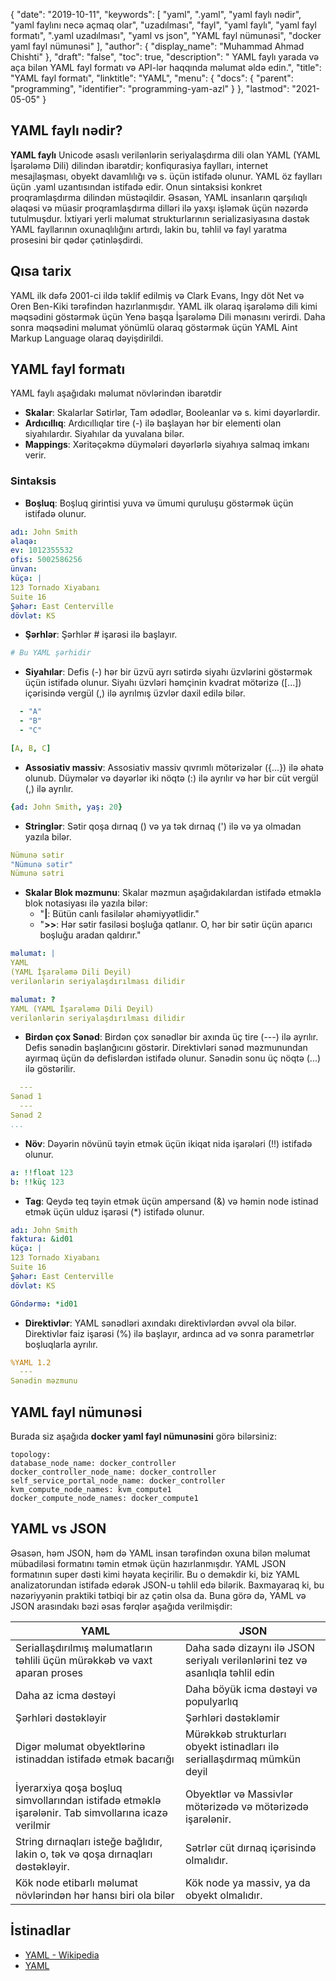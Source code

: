 {
  "date": "2019-10-11",
  "keywords": [
"yaml",
".yaml",
"yaml faylı nədir",
"yaml faylını necə açmaq olar",
"uzadılması",
"fayl",
"yaml faylı",
"yaml fayl formatı",
".yaml uzadılması",
"yaml vs json",
"YAML fayl nümunəsi",
"docker yaml fayl nümunəsi"
],
  "author": {
    "display_name": "Muhammad Ahmad Chishti"
},
  "draft": "false",
  "toc": true,
  "description": " YAML faylı yarada və aça bilən YAML fayl formatı və API-lər haqqında məlumat əldə edin.",
  "title": "YAML fayl formatı",
  "linktitle": "YAML",
  "menu": {
    "docs": {
      "parent": "programming",
      "identifier": "programming-yam-azl"
}
},
  "lastmod": "2021-05-05"
}

## YAML faylı nədir? ##

**YAML faylı** Unicode əsaslı verilənlərin seriyalaşdırma dili olan YAML (YAML İşarələmə Dili) dilindən ibarətdir; konfiqurasiya faylları, internet mesajlaşması, obyekt davamlılığı və s. üçün istifadə olunur. YAML öz faylları üçün .yaml uzantısından istifadə edir. Onun sintaksisi konkret proqramlaşdırma dilindən müstəqildir. Əsasən, YAML insanların qarşılıqlı əlaqəsi və müasir proqramlaşdırma dilləri ilə yaxşı işləmək üçün nəzərdə tutulmuşdur. İxtiyari yerli məlumat strukturlarının serializasiyasına dəstək YAML fayllarının oxunaqlılığını artırdı, lakin bu, təhlil və fayl yaratma prosesini bir qədər çətinləşdirdi.

## Qısa tarix ##

YAML ilk dəfə 2001-ci ildə təklif edilmiş və Clark Evans, Ingy döt Net və Oren Ben-Kiki tərəfindən hazırlanmışdır. YAML ilk olaraq işarələmə dili kimi məqsədini göstərmək üçün Yenə başqa İşarələmə Dili mənasını verirdi. Daha sonra məqsədini məlumat yönümlü olaraq göstərmək üçün YAML Aint Markup Language olaraq dəyişdirildi.


## YAML fayl formatı ##

YAML faylı aşağıdakı məlumat növlərindən ibarətdir

- **Skalar**: Skalarlar Sətirlər, Tam ədədlər, Booleanlar və s. kimi dəyərlərdir.
- **Ardıcıllıq**: Ardıcıllıqlar tire (-) ilə başlayan hər bir elementi olan siyahılardır. Siyahılar da yuvalana bilər.
- **Mappings**: Xəritəçəkmə düymələri dəyərlərlə siyahıya salmaq imkanı verir.

### Sintaksis ###

- **Boşluq**: Boşluq girintisi yuva və ümumi quruluşu göstərmək üçün istifadə olunur.

```yaml
adı: John Smith
əlaqə:
ev: 1012355532
ofis: 5002586256
ünvan:
küçə: |
123 Tornado Xiyabanı
Suite 16
Şəhər: East Centerville
dövlət: KS
```

- **Şərhlər**: Şərhlər # işarəsi ilə başlayır.

```yaml
# Bu YAML şərhidir
```

- **Siyahılar**: Defis (-) hər bir üzvü ayrı sətirdə siyahı üzvlərini göstərmək üçün istifadə olunur. Siyahı üzvləri həmçinin kvadrat mötərizə ([...]) içərisində vergül (,) ilə ayrılmış üzvlər daxil edilə bilər.

```yaml
  - "A"
  - "B"
  - "C"
```

```yaml
[A, B, C]
```

- **Assosiativ massiv**: Assosiativ massiv qıvrımlı mötərizələr ({...}) ilə əhatə olunub. Düymələr və dəyərlər iki nöqtə (:) ilə ayrılır və hər bir cüt vergül (,) ilə ayrılır.

```yaml
{ad: John Smith, yaş: 20}
```

- **Stringlər**: Sətir qoşa dırnaq () və ya tək dırnaq (') ilə və ya olmadan yazıla bilər.

```yaml
Nümunə sətir
"Nümunə sətir"
Nümunə sətri
```

- **Skalar Blok məzmunu**: Skalar məzmun aşağıdakılardan istifadə etməklə blok notasiyası ilə yazıla bilər:
  - "**|**: Bütün canlı fasilələr əhəmiyyətlidir."
  - "**>>**: Hər sətir fasiləsi boşluğa qatlanır. O, hər bir sətir üçün aparıcı boşluğu aradan qaldırır."

```yaml
məlumat: |
YAML
(YAML İşarələmə Dili Deyil)
verilənlərin seriyalaşdırılması dilidir
```

```yaml
məlumat: ?
YAML (YAML İşarələmə Dili Deyil)
verilənlərin seriyalaşdırılması dilidir
```

- **Birdən çox Sənəd**: Birdən çox sənədlər bir axında üç tire (---) ilə ayrılır. Defis sənədin başlanğıcını göstərir. Direktivləri sənəd məzmunundan ayırmaq üçün də defislərdən istifadə olunur. Sənədin sonu üç nöqtə (...) ilə göstərilir.

```yaml
  ---
Sənəd 1
  ---
Sənəd 2
...
```

- **Növ**: Dəyərin növünü təyin etmək üçün ikiqat nida işarələri (!!) istifadə olunur.

```yaml
a: !!float 123
b: !!küç 123
```

- **Tag**: Qeydə teq təyin etmək üçün ampersand (&) və həmin node istinad etmək üçün ulduz işarəsi (*) istifadə olunur.

```yaml
adı: John Smith
faktura: &id01
küçə: |
123 Tornado Xiyabanı
Suite 16
Şəhər: East Centerville
dövlət: KS

Göndərmə: *id01
```

- **Direktivlər**: YAML sənədləri axındakı direktivlərdən əvvəl ola bilər. Direktivlər faiz işarəsi (%) ilə başlayır, ardınca ad və sonra parametrlər boşluqlarla ayrılır.

```yaml
%YAML 1.2
  ---
Sənədin məzmunu
```
## YAML fayl nümunəsi
Burada siz aşağıda **docker yaml fayl nümunəsini** görə bilərsiniz:

```
topology:
database_node_name: docker_controller
docker_controller_node_name: docker_controller
self_service_portal_node_name: docker_controller
kvm_compute_node_names: kvm_compute1
docker_compute_node_names: docker_compute1
```

## YAML vs JSON
Əsasən, həm JSON, həm də YAML insan tərəfindən oxuna bilən məlumat mübadiləsi formatını təmin etmək üçün hazırlanmışdır. YAML JSON formatının super dəsti kimi həyata keçirilir. Bu o deməkdir ki, biz YAML analizatorundan istifadə edərək JSON-u təhlil edə bilərik. Baxmayaraq ki, bu nəzəriyyənin praktiki tətbiqi bir az çətin olsa da. Buna görə də, YAML və JSON arasındakı bəzi əsas fərqlər aşağıda verilmişdir:

|YAML| JSON|
---|---|
|Seriallaşdırılmış məlumatların təhlili üçün mürəkkəb və vaxt aparan proses |Daha sadə dizaynı ilə JSON seriyalı verilənlərini tez və asanlıqla təhlil edin|
|Daha az icma dəstəyi| Daha böyük icma dəstəyi və populyarlıq|
|Şərhləri dəstəkləyir| Şərhləri dəstəkləmir|
|Digər məlumat obyektlərinə istinaddan istifadə etmək bacarığı| Mürəkkəb strukturları obyekt istinadları ilə seriallaşdırmaq mümkün deyil|
|İyerarxiya qoşa boşluq simvollarından istifadə etməklə işarələnir. Tab simvollarına icazə verilmir|Obyektlər və Massivlər mötərizədə və mötərizədə işarələnir.|
|String dırnaqları isteğe bağlıdır, lakin o, tək və qoşa dırnaqları dəstəkləyir.|Sətrlər cüt dırnaq içərisində olmalıdır.|
|Kök node etibarlı məlumat növlərindən hər hansı biri ola bilər|Kök node ya massiv, ya da obyekt olmalıdır.|


## İstinadlar ##

- [YAML - Wikipedia](https://en.wikipedia.org/wiki/YAML)
- [YAML](https://yaml.org/spec/1.2/spec.html)

